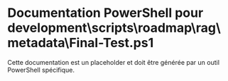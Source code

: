 # Documentation PowerShell pour development\scripts\roadmap\rag\metadata\Final-Test.ps1

Cette documentation est un placeholder et doit être générée par un outil PowerShell spécifique.
